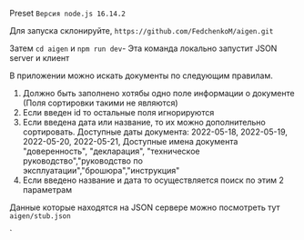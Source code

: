 Preset `Версия node.js 16.14.2`

Для запуска склонируйте,
`https://github.com/FedchenkoM/aigen.git`

Затем `cd aigen` и
`npm run dev`- Эта команда локально запустит JSON server и клиент

В приложении можно искать документы по следующим правилам.
1. Должно быть заполнено хотябы одно поле информации о документе (Поля сортировки такими не являются)
2. Если введен id то остальные поля игнорируются
3. Если введена дата или название, то их можно дополнительно сортировать.
 Доступные даты документа: 2022-05-18, 2022-05-19, 2022-05-20, 2022-05-21,
 Доступные имена документа "доверенность", "декларация", "техническое руководство","руководство     по эксплуатации","брошюра","инструкция"
4. Если введено название и дата то осуществляется поиск по этим 2 параметрам

Данные которые находятся на JSON сервере можно посмотреть тут `aigen/stub.json`


`
